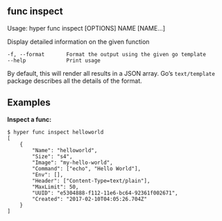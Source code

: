 ## func inspect

  Usage:	hyper func inspect [OPTIONS] NAME [NAME...]

  Display detailed information on the given function

    -f, --format       Format the output using the given go template
    --help             Print usage

By default, this will render all results in a JSON array. Go’s `text/template` package describes all the details of the format.

## Examples

**Inspect a func:**

    $ hyper func inspect helloworld
    [
        {
            "Name": "helloworld",
            "Size": "s4",
            "Image": "my-hello-world",
            "Command": ["echo", "Hello World"],
            "Env": [],
            "Header": ["Content-Type=text/plain"],
            "MaxLimit": 50,
            "UUID": "e5304888-f112-11e6-bc64-92361f002671",
            "Created": "2017-02-10T04:05:26.704Z"
        }
    ]
